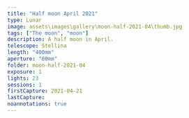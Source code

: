```yaml
---
title: "Half moon April 2021"
type: Lunar
image: assets\images\gallery\moon-half-2021-04\thumb.jpg
tags: ["The moon", "moon"]
description: A half moon in April.
telescope: Stellina
length: "400mm"
aperture: "80mm"
folder: moon-half-2021-04
exposure: 1
lights: 23
sessions: 1
firstCapture: 2021-04-21
lastCapture:
noannotations: true
---
```

